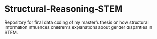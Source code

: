 # Structural-Reasoning-STEM
Repository for final data coding of my master's thesis on how structural information influences children's explanations about gender disparities in STEM.
